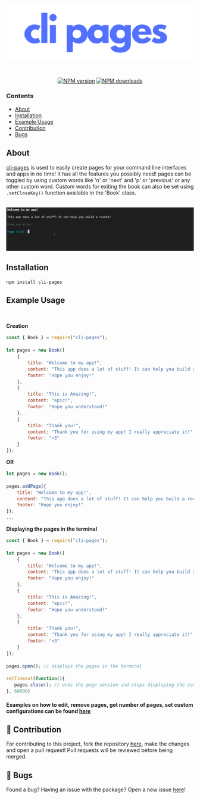 
  <br />
  <p align="center">
<a href="https://www.npmjs.com/package/cli-pages"><img style="left:70" src="https://raw.githubusercontent.com/jaipack17/cli-pagees/main/assets/cli_pages-removebg-preview%20(1).png" width="606" alt="logo" /></a>
  </p>
<br/>
  <p>
<div align="center">
    <a href="https://www.npmjs.com/package/cli-pages"><img src="https://img.shields.io/npm/v/cli-pages.svg?maxAge=3600" alt="NPM version" /></a>
    <a href="https://www.npmjs.com/package/cli-pages"><img src="https://img.shields.io/npm/dt/cli-pages.svg?maxAge=3600" alt="NPM downloads" /></a>
</div>
  </p>

### Contents

* [About](#about)
* [Installation](#installation)
* [Example Usage](#example-usage)
* [Contribution](#contribution)
* [Bugs](#bugs) 

## About

[cli-pages](https://www.npmjs.com/package/ruxe) is used to easily create pages for your command line interfaces and apps in no time! It has all the features you possibly need! pages can be toggled by using custom words like 'n' or 'next' and 'p' or 'previous' or any other custom word. Custom words for exiting the book can also be set using `.setCloseKey()` function available in the 'Book' class.
<br/><br/>
  <p align="center">
    <img style="left:70" src="https://raw.githubusercontent.com/jaipack17/cli-pagees/main/assets/ezgif.com-gif-maker%20(1).gif" width="806" alt="logo" />
  </p>

## Installation

```sh-session
npm install cli-pages
```
## Example Usage

<br/>

**Creation**
```js
const { Book } = require("cli-pages");

let pages = new Book([
    {
        title: "Welcome to my app!",
        content: "This app does a lot of stuff! It can help you build a rocket!",
        footer: "Hope you enjoy!"
    },
    {
        title: "This is Amazing!",
        content: "epic!",
        footer: "Hope you understood!"
    },
    {
        title: "Thank you!",
        content: "Thank you for using my app! I really appreciate it!",
        footer: "<3"
    }
]);
```
**OR**
```js
let pages = new Book();

pages.addPage({
    title: "Welcome to my app!",
    content: "This app does a lot of stuff! It can help you build a rocket!",
    footer: "Hope you enjoy!"
});
...

```

**Displaying the pages in the terminal**
```js
const { Book } = require("cli-pages");

let pages = new Book([
    {
        title: "Welcome to my app!",
        content: "This app does a lot of stuff! It can help you build a rocket!",
        footer: "Hope you enjoy!"
    },
    {
        title: "This is Amazing!",
        content: "epic!",
        footer: "Hope you understood!"
    },
    {
        title: "Thank you!",
        content: "Thank you for using my app! I really appreciate it!",
        footer: "<3"
    }
]);

pages.open(); // displays the pages in the terminal

setTimeout(function(){
   pages.close(); // ends the page session and stops displaying the code after 60 seconds.
}, 60000)
```

#### **Examples on how to edit, remove pages, get number of pages, set custom configurations can be found [here](https://github.com/jaipack17/cli-pages/tree/main/examples)**

## 🤝 Contribution

For contributing to this project, fork the repository [here](https://github.com/jaipack17/cli-pages), make the changes and open a pull request! Pull requests will be reviewed before being merged.

## 🐛 Bugs

Found a bug? Having an issue with the package? Open a new issue [here](https://github.com/jaipack17/cli-pages/issues)!

